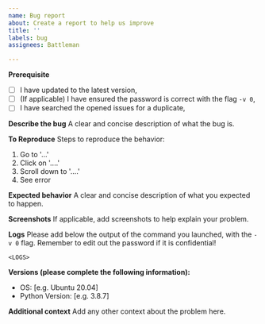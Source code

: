 ```yaml
---
name: Bug report
about: Create a report to help us improve
title: ''
labels: bug
assignees: Battleman

---
```

**Prerequisite**
- [ ] I have updated to the latest version,
- [ ] (If applicable) I have ensured the password is correct with the flag `-v 0`,
- [ ] I have searched the opened issues for a duplicate,

**Describe the bug**
A clear and concise description of what the bug is.

**To Reproduce**
Steps to reproduce the behavior:
1. Go to '...'
2. Click on '....'
3. Scroll down to '....'
4. See error

**Expected behavior**
A clear and concise description of what you expected to happen.

**Screenshots**
If applicable, add screenshots to help explain your problem.

**Logs**
Please add below the output of the command you launched, with the `-v 0` flag.
Remember to edit out the password if it is confidential!

```
<LOGS>
```
**Versions (please complete the following information):**
 - OS: [e.g. Ubuntu 20.04]
 - Python Version: [e.g. 3.8.7]

**Additional context**
Add any other context about the problem here.
